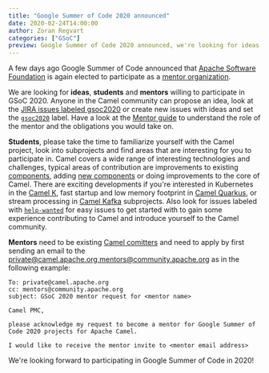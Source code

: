 ```yaml
---
title: "Google Summer of Code 2020 announced"
date: 2020-02-24T14:00:00
author: Zoran Regvart
categories: ["GSoC"]
preview: Google Summer of Code 2020 announced, we're looking for ideas and mentors
---
```

A few days ago Google Summer of Code announced that [Apache Software
Foundation](https://apache.org) is again elected to participate as a [mentor
organization](https://summerofcode.withgoogle.com/organizations/5919474722537472/).

We are looking for **ideas**, **students** and **mentors** willing to
participate in GSoC 2020.  Anyone in the Camel community can propose an idea,
look at the [JIRA issues labeled
gsoc2020](https://issues.apache.org/jira/browse/CAMEL-11994?jql=project%20%3D%20CAMEL%20AND%20status%20%3D%20Open%20AND%20labels%20%3D%20gsoc2020%20ORDER%20BY%20priority%20DESC%2C%20updated%20DESC)
or create new issues with ideas and set the
[`gsoc2020`](https://issues.apache.org/jira/issues/?jql=project%20%3D%20CAMEL%20AND%20status%20%3D%20Open%20AND%20labels%20%3D%20help-wanted%20ORDER%20BY%20priority%20DESC%2C%20updated%20DESC)
label. Have a look at the [Mentor
guide](https://google.github.io/gsocguides/mentor/) to understand the role of
the mentor and the obligations you would take on.

**Students**, please take the time to familiarize yourself with the Camel
project, look into subprojects and find areas that are interesting for you to
participate in. Camel covers a wide range of interesting technologies and
challenges, typical areas of contribution are improvements to existing
[components](/components/latest/), adding [new
components](http://localhost:1313/manual/latest/writing-components.html) or
doing improvements to the core of Camel. There are exciting developments if
you're interested in Kubernetes in the [Camel K](/projects/camel-k/), fast
startup and low memory footprint in [Camel
Quarkus](/projects/camel-quarkus/), or stream processing in [Camel
Kafka](/projects/camel-kafka-connector/) subprojects. Also look for issues
labeled with
[`help-wanted`](https://issues.apache.org/jira/issues/?jql=project%20%3D%20CAMEL%20AND%20status%20%3D%20Open%20AND%20labels%20%3D%20help-wanted%20ORDER%20BY%20priority%20DESC%2C%20updated%20DESC)
for easy issues to get started with to gain some experience contributing to
Camel and introduce yourself to the Camel community.

**Mentors** need to be existing [Camel
comitters](https://projects.apache.org/committee.html?camel) and need to apply
by first sending an email to the
[private@camel.apache.org,mentors@community.apache.org](mailto:private@camel.apache.org,mentors@community.apache.org)
as in the following example:

```
To: private@camel.apache.org
cc: mentors@community.apache.org
subject: GSoC 2020 mentor request for <mentor name>

Camel PMC,

please acknowledge my request to become a mentor for Google Summer of
Code 2020 projects for Apache Camel.

I would like to receive the mentor invite to <mentor email address>
```

We're looking forward to participating in Google Summer of Code in 2020!
